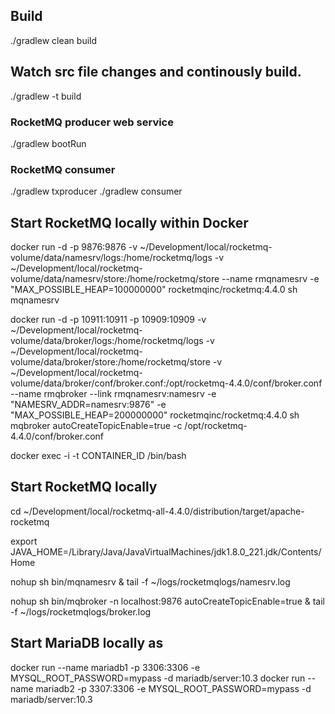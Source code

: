 ## Build

./gradlew clean build

## Watch src file changes and continously build.

./gradlew -t build

### RocketMQ producer web service

./gradlew bootRun

### RocketMQ consumer

./gradlew txproducer
./gradlew consumer

## Start RocketMQ locally within Docker

docker run -d -p 9876:9876 -v ~/Development/local/rocketmq-volume/data/namesrv/logs:/home/rocketmq/logs -v ~/Development/local/rocketmq-volume/data/namesrv/store:/home/rocketmq/store --name rmqnamesrv -e "MAX_POSSIBLE_HEAP=100000000" rocketmqinc/rocketmq:4.4.0 sh mqnamesrv

docker run -d -p 10911:10911 -p 10909:10909 -v ~/Development/local/rocketmq-volume/data/broker/logs:/home/rocketmq/logs -v ~/Development/local/rocketmq-volume/data/broker/store:/home/rocketmq/store -v ~/Development/local/rocketmq-volume/data/broker/conf/broker.conf:/opt/rocketmq-4.4.0/conf/broker.conf --name rmqbroker --link rmqnamesrv:namesrv -e "NAMESRV_ADDR=namesrv:9876" -e "MAX_POSSIBLE_HEAP=200000000" rocketmqinc/rocketmq:4.4.0 sh mqbroker autoCreateTopicEnable=true -c /opt/rocketmq-4.4.0/conf/broker.conf

docker exec -i -t CONTAINER_ID /bin/bash

## Start RocketMQ locally

cd ~/Development/local/rocketmq-all-4.4.0/distribution/target/apache-rocketmq

export JAVA_HOME=/Library/Java/JavaVirtualMachines/jdk1.8.0_221.jdk/Contents/Home

nohup sh bin/mqnamesrv &
tail -f ~/logs/rocketmqlogs/namesrv.log

nohup sh bin/mqbroker -n localhost:9876 autoCreateTopicEnable=true &
tail -f ~/logs/rocketmqlogs/broker.log

## Start MariaDB locally as

docker run --name mariadb1 -p 3306:3306 -e MYSQL_ROOT_PASSWORD=mypass -d mariadb/server:10.3
docker run --name mariadb2 -p 3307:3306 -e MYSQL_ROOT_PASSWORD=mypass -d mariadb/server:10.3
